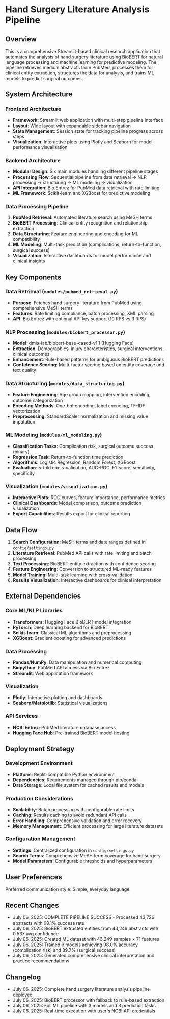 # Hand Surgery Literature Analysis Pipeline

## Overview

This is a comprehensive Streamlit-based clinical research application that automates the analysis of hand surgery literature using BioBERT for natural language processing and machine learning for predictive modeling. The pipeline retrieves medical abstracts from PubMed, processes them for clinical entity extraction, structures the data for analysis, and trains ML models to predict surgical outcomes.

## System Architecture

### Frontend Architecture
- **Framework**: Streamlit web application with multi-step pipeline interface
- **Layout**: Wide layout with expandable sidebar navigation
- **State Management**: Session state for tracking pipeline progress across steps
- **Visualization**: Interactive plots using Plotly and Seaborn for model performance visualization

### Backend Architecture
- **Modular Design**: Six main modules handling different pipeline stages
- **Processing Flow**: Sequential pipeline from data retrieval → NLP processing → structuring → ML modeling → visualization
- **API Integration**: Bio.Entrez for PubMed data retrieval with rate limiting
- **ML Framework**: Scikit-learn and XGBoost for predictive modeling

### Data Processing Pipeline
1. **PubMed Retrieval**: Automated literature search using MeSH terms
2. **BioBERT Processing**: Clinical entity recognition and relationship extraction
3. **Data Structuring**: Feature engineering and encoding for ML compatibility
4. **ML Modeling**: Multi-task prediction (complications, return-to-function, surgical success)
5. **Visualization**: Interactive dashboards for model performance and clinical insights

## Key Components

### Data Retrieval (`modules/pubmed_retrieval.py`)
- **Purpose**: Fetches hand surgery literature from PubMed using comprehensive MeSH terms
- **Features**: Rate limiting compliance, batch processing, XML parsing
- **API**: Bio.Entrez with optional API key support (10 RPS vs 3 RPS)

### NLP Processing (`modules/biobert_processor.py`)
- **Model**: dmis-lab/biobert-base-cased-v1.1 (Hugging Face)
- **Extraction**: Demographics, injury characteristics, surgical interventions, clinical outcomes
- **Enhancement**: Rule-based patterns for ambiguous BioBERT predictions
- **Confidence Scoring**: Multi-factor scoring based on entity coverage and text quality

### Data Structuring (`modules/data_structuring.py`)
- **Feature Engineering**: Age group mapping, intervention encoding, outcome categorization
- **Encoding Methods**: One-hot encoding, label encoding, TF-IDF vectorization
- **Preprocessing**: StandardScaler normalization and missing value imputation

### ML Modeling (`modules/ml_modeling.py`)
- **Classification Tasks**: Complication risk, surgical outcome success (binary)
- **Regression Task**: Return-to-function time prediction
- **Algorithms**: Logistic Regression, Random Forest, XGBoost
- **Evaluation**: 5-fold cross-validation, AUC-ROC, F1-score, sensitivity, specificity

### Visualization (`modules/visualization.py`)
- **Interactive Plots**: ROC curves, feature importance, performance metrics
- **Clinical Dashboards**: Model comparison, outcome prediction visualization
- **Export Capabilities**: Results export for clinical reporting

## Data Flow

1. **Search Configuration**: MeSH terms and date ranges defined in `config/settings.py`
2. **Literature Retrieval**: PubMed API calls with rate limiting and batch processing
3. **Text Processing**: BioBERT entity extraction with confidence scoring
4. **Feature Engineering**: Conversion to structured ML-ready features
5. **Model Training**: Multi-task learning with cross-validation
6. **Results Visualization**: Interactive dashboards for clinical interpretation

## External Dependencies

### Core ML/NLP Libraries
- **Transformers**: Hugging Face BioBERT model integration
- **PyTorch**: Deep learning backend for BioBERT
- **Scikit-learn**: Classical ML algorithms and preprocessing
- **XGBoost**: Gradient boosting for advanced predictions

### Data Processing
- **Pandas/NumPy**: Data manipulation and numerical computing
- **Biopython**: PubMed API access via Bio.Entrez
- **Streamlit**: Web application framework

### Visualization
- **Plotly**: Interactive plotting and dashboards
- **Seaborn/Matplotlib**: Statistical visualizations

### API Services
- **NCBI Entrez**: PubMed literature database access
- **Hugging Face Hub**: Pre-trained BioBERT model hosting

## Deployment Strategy

### Development Environment
- **Platform**: Replit-compatible Python environment
- **Dependencies**: Requirements managed through pip/conda
- **Data Storage**: Local file system for cached results and models

### Production Considerations
- **Scalability**: Batch processing with configurable rate limits
- **Caching**: Results caching to avoid redundant API calls
- **Error Handling**: Comprehensive validation and error recovery
- **Memory Management**: Efficient processing for large literature datasets

### Configuration Management
- **Settings**: Centralized configuration in `config/settings.py`
- **Search Terms**: Comprehensive MeSH term coverage for hand surgery
- **Model Parameters**: Configurable thresholds and hyperparameters

## User Preferences

Preferred communication style: Simple, everyday language.

## Recent Changes

- July 06, 2025: COMPLETE PIPELINE SUCCESS - Processed 43,726 abstracts with 99.1% success rate
- July 06, 2025: BioBERT extracted entities from 43,249 abstracts with 0.537 avg confidence
- July 06, 2025: Created ML dataset with 43,249 samples × 71 features  
- July 06, 2025: Trained 9 models achieving 98.0% accuracy (complication risk) and 89.7% (surgical success)
- July 06, 2025: Generated comprehensive clinical interpretation and practice recommendations

## Changelog

- July 06, 2025: Complete hand surgery literature analysis pipeline deployed
- July 06, 2025: BioBERT processor with fallback to rule-based extraction
- July 06, 2025: Full ML pipeline with 3 models and 3 prediction tasks
- July 06, 2025: Real-time execution with user's NCBI API credentials